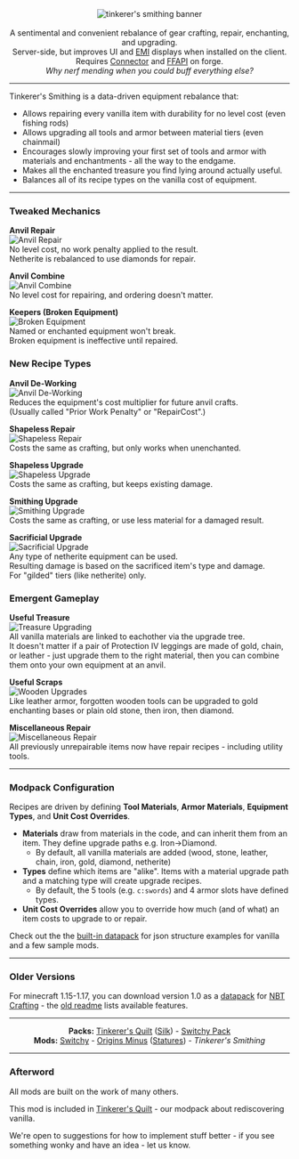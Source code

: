 <!--suppress HtmlDeprecatedTag, XmlDeprecatedElement -->
<center><img alt="tinkerer's smithing banner" src="https://cdn.modrinth.com/data/RhVpNN5O/images/a6122977eb9e1e1113a567f0e422c16960f8feaa.png" /></center><br/>

<center>A sentimental and convenient rebalance of gear crafting, repair, enchanting, and upgrading.<br/>
Server-side, but improves UI and <a href="https://modrinth.com/mod/emi">EMI</a> displays when installed on the client.<br/>
Requires <a href="https://modrinth.com/mod/connector">Connector</a> and <a href="https://modrinth.com/mod/forgified-fabric-api">FFAPI</a> on forge.<br/>
<i>Why nerf mending when you could buff everything else?</i><br/>
</center>

---

Tinkerer's Smithing is a data-driven equipment rebalance that:
 - Allows repairing every vanilla item with durability for no level cost (even fishing rods)
 - Allows upgrading all tools and armor between material tiers (even chainmail)
 - Encourages slowly improving your first set of tools and armor with materials and enchantments - all the way to the endgame.
 - Makes all the enchanted treasure you find lying around actually useful.
 - Balances all of its recipe types on the vanilla cost of equipment.

---

### Tweaked Mechanics

**Anvil Repair**<br/>
![Anvil Repair](https://cdn.modrinth.com/data/RhVpNN5O/images/f7ff03dbd4891e48f3fc31fcf8f2d013e802a34e.png)<br/>
No level cost, no work penalty applied to the result.<br/>
Netherite is rebalanced to use diamonds for repair.<br/>

**Anvil Combine**<br/>
![Anvil Combine](https://cdn.modrinth.com/data/RhVpNN5O/images/e399470dd0d196aa877e7ff824620a2fed7d347d.png)<br/>
No level cost for repairing, and ordering doesn't matter.<br/>

**Keepers (Broken Equipment)**<br/>
![Broken Equipment](https://cdn.modrinth.com/data/RhVpNN5O/images/5a0f3230a213433f2bf8d53e4833aaea8d6bcac1.png)<br/>
Named or enchanted equipment won't break.<br/>
Broken equipment is ineffective until repaired.<br/>

### New Recipe Types

**Anvil De-Working**<br/>
![Anvil De-Working](https://cdn.modrinth.com/data/RhVpNN5O/images/d51392e925b080a728e3fa49aaaf195cc1c55644.png)<br/>
Reduces the equipment's cost multiplier for future anvil crafts.<br/>
(Usually called "Prior Work Penalty" or "RepairCost".)<br/>

**Shapeless Repair**<br/>
![Shapeless Repair](https://cdn.modrinth.com/data/RhVpNN5O/images/1473dac04d7165f42200c1d14c4e9dbe146084f3.gif)<br/>
Costs the same as crafting, but only works when unenchanted.<br/>

**Shapeless Upgrade**<br/>
![Shapeless Upgrade](https://cdn.modrinth.com/data/RhVpNN5O/images/35b23288618b4196a2c163de9d961779707f96f0.png)<br/>
Costs the same as crafting, but keeps existing damage.<br/>

**Smithing Upgrade**<br/>
![Smithing Upgrade](https://cdn.modrinth.com/data/RhVpNN5O/images/0b3eb56aad09e5ec7bac7017541b8d244e534449.gif)<br/>
Costs the same as crafting, or use less material for a damaged result.<br/>

**Sacrificial Upgrade**<br/>
![Sacrificial Upgrade](https://cdn.modrinth.com/data/RhVpNN5O/images/c280850dbf642ca662523b5aa3fa0a58b7424566.png)<br/>
Any type of netherite equipment can be used.<br/>
Resulting damage is based on the sacrificed item's type and damage.<br/>
For "gilded" tiers (like netherite) only.<br/>

### Emergent Gameplay

**Useful Treasure**<br/>
![Treasure Upgrading](https://cdn.modrinth.com/data/RhVpNN5O/images/aed8e9f96c645eb5dc2a608f624ca8742e4545fc.png)<br/>
All vanilla materials are linked to eachother via the upgrade tree.<br/>
It doesn't matter if a pair of Protection IV leggings are made of gold, chain, or leather - just upgrade them to the right material, then you can combine them onto your own equipment at an anvil.<br/>

**Useful Scraps**<br/>
![Wooden Upgrades](https://cdn.modrinth.com/data/RhVpNN5O/images/638a8984edb015b886303688c0d539de0aab37e5.png)<br/>
Like leather armor, forgotten wooden tools can be upgraded to gold enchanting bases or plain old stone, then iron, then diamond.

**Miscellaneous Repair**<br/>
![Miscellaneous Repair](https://cdn.modrinth.com/data/RhVpNN5O/images/cbaab6458d13eb934ab237855af8c6a99c063c71.png)<br/>
All previously unrepairable items now have repair recipes - including utility tools.

---

### Modpack Configuration

Recipes are driven by defining **Tool Materials**, **Armor Materials**, **Equipment Types**, and **Unit Cost Overrides**.

- **Materials** draw from materials in the code, and can inherit them from an item. They define upgrade paths e.g. Iron->Diamond.
    - By default, all vanilla materials are added (wood, stone, leather, chain, iron, gold, diamond, netherite)
- **Types** define which items are "alike". Items with a material upgrade path and a matching type will create upgrade recipes.
    - By default, the 5 tools (e.g. `c:swords`) and 4 armor slots have defined types.
- **Unit Cost Overrides** allow you to override how much (and of what) an item costs to upgrade to or repair.

Check out the the [built-in datapack](https://github.com/sisby-folk/tinkerers-smithing/tree/1.19/src/main/resources/data) for json structure examples for vanilla and a few sample mods.

---

### Older Versions

For minecraft 1.15-1.17, you can download version 1.0 as a [datapack](https://download-directory.github.io/?url=https://github.com/sisby-folk/tinkerers-smithing/tree/nbtc2/src/main/resources) for [NBT Crafting](https://modrinth.com/mod/nbt-crafting) - the [old readme](https://github.com/sisby-folk/tinkerers-smithing/blob/nbtc2-experiments/README.md) lists available features.

---

<center><b>Packs:</b> <a href="https://modrinth.com/modpack/tinkerers-quilt">Tinkerer's Quilt</a> (<a href="https://modrinth.com/modpack/tinkerers-silk">Silk</a>) - <a href="https://modrinth.com/modpack/switchy-pack">Switchy Pack</a></center>
<center><b>Mods:</b> <a href="https://modrinth.com/mod/switchy">Switchy</a> - <a href="https://modrinth.com/mod/origins-minus">Origins Minus</a> (<a href="https://modrinth.com/mod/tinkerers-statures">Statures</a>) - <i>Tinkerer's Smithing</i></center>

---

### Afterword

All mods are built on the work of many others.

This mod is included in [Tinkerer's Quilt](https://modrinth.com/modpack/tinkerers-quilt) - our modpack about rediscovering vanilla.

We're open to suggestions for how to implement stuff better - if you see something wonky and have an idea - let us know.
